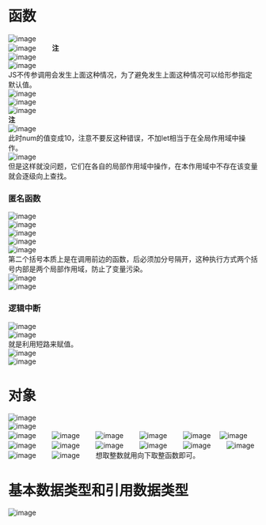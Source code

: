 # 函数
![image](https://user-images.githubusercontent.com/96570699/234754125-16030a51-f924-4814-b6e5-6f0d396fd9de.png)  
![image](https://user-images.githubusercontent.com/96570699/234764941-4d3407a2-d7aa-4540-ab5a-a6684dc57eef.png)　　
**注**  
![image](https://user-images.githubusercontent.com/96570699/234766678-8945c6ae-cec6-4eff-84dc-6021451dabfc.png)  
![image](https://user-images.githubusercontent.com/96570699/234766719-3c38d08b-b9d3-4a7b-a811-70a41dd9276c.png)  
JS不传参调用会发生上面这种情况，为了避免发生上面这种情况可以给形参指定默认值。  
![image](https://user-images.githubusercontent.com/96570699/234767421-6c94ec8f-8f95-43ac-a02b-e7160fb44424.png)  
![image](https://user-images.githubusercontent.com/96570699/234769753-16084df5-f1d3-4bc5-a889-f180ad7f3bb8.png)  
![image](https://user-images.githubusercontent.com/96570699/234771673-db12fea0-beb6-4a64-9059-360957ac1780.png)  
**注**  
![image](https://user-images.githubusercontent.com/96570699/234784015-c61c0664-b02e-4449-a212-bbfcea19822f.png)  
此时num的值变成10，注意不要反这种错误，不加let相当于在全局作用域中操作。  
![image](https://user-images.githubusercontent.com/96570699/234784698-35e138d5-0ee4-4137-bb3c-c0c46a87b36e.png)  
但是这样就没问题，它们在各自的局部作用域中操作，在本作用域中不存在该变量就会逐级向上查找。   


### 匿名函数
![image](https://user-images.githubusercontent.com/96570699/234786229-66f16caf-0959-4942-8f69-98f119602776.png)  
![image](https://user-images.githubusercontent.com/96570699/234786611-ae6778ac-7f9b-46c8-a2d7-0a7961ebaad1.png)  
![image](https://user-images.githubusercontent.com/96570699/234787522-e3558e39-c246-4396-82c1-a6982a367d90.png)   
![image](https://user-images.githubusercontent.com/96570699/234788849-e926c06c-cba5-4ca8-894c-2768b6a3ac4b.png)  
![image](https://user-images.githubusercontent.com/96570699/234789748-ca981f2b-d7f4-4842-94c4-74230501a3f0.png)  
第二个括号本质上是在调用前边的函数，后必须加分号隔开，这种执行方式两个括号内部是两个局部作用域，防止了变量污染。    
![image](https://user-images.githubusercontent.com/96570699/234790835-6b0ebd03-e516-4bb0-9c44-eb3cb140b706.png)  
![image](https://user-images.githubusercontent.com/96570699/234791259-f4eeeb9a-185b-4577-9668-61db517a6a01.png)


### 逻辑中断
![image](https://user-images.githubusercontent.com/96570699/234797264-1e5be529-946e-46ba-b225-2b14d0f844b7.png)   
![image](https://user-images.githubusercontent.com/96570699/234797577-a77c2e01-25dd-4c33-a7a4-faa01978a42f.png)     
就是利用短路来赋值。    
![image](https://user-images.githubusercontent.com/96570699/235106102-8f6c2802-7b2f-41d3-9989-723e9c2b9204.png)  
![image](https://user-images.githubusercontent.com/96570699/235108238-895675a4-342e-49a9-a523-7c0765bd9b8f.png)  


# 对象
![image](https://user-images.githubusercontent.com/96570699/235109719-ad2ff15c-6647-41d0-a9ab-81fcffbfb8ba.png)  
![image](https://user-images.githubusercontent.com/96570699/235110277-b39a7701-58a7-42c0-95f4-cf0c0c6adb01.png)  
![image](https://user-images.githubusercontent.com/96570699/235110996-8591e999-faf8-4a21-b38e-98e6f3aa41ea.png)　　
![image](https://user-images.githubusercontent.com/96570699/235111310-3fcc1c86-833d-48b1-8ff0-fd35a6f8ac0e.png)　　
![image](https://user-images.githubusercontent.com/96570699/235112697-604d69ca-810a-4eb5-9c79-7357565828ac.png)　　
![image](https://user-images.githubusercontent.com/96570699/235113471-e7661505-ce7a-45c8-8020-3b4dc1b8ac87.png)　　
![image](https://user-images.githubusercontent.com/96570699/235113947-ae6cebda-0465-421d-84ad-3179e48e17c1.png)　
![image](https://user-images.githubusercontent.com/96570699/235114558-48b28b5a-c9ba-4a7e-ac2f-8b272a601bd8.png)　　
![image](https://user-images.githubusercontent.com/96570699/235114698-263eef2d-1e68-493a-8bf3-6a6c10574e1f.png)　　
![image](https://user-images.githubusercontent.com/96570699/235117164-a73b2e6b-13ed-43d4-95ec-5b7c5699569e.png)　　
![image](https://user-images.githubusercontent.com/96570699/235118294-c4f4a843-58be-4b5f-b978-5b894440cdd5.png)　　
![image](https://user-images.githubusercontent.com/96570699/235120560-3c044be6-1dd4-46d0-8daa-2f9a0344d54e.png)　　
![image](https://user-images.githubusercontent.com/96570699/236091347-ea7b9797-6bba-4168-aec9-3193c3f1765d.png)　　
![image](https://user-images.githubusercontent.com/96570699/236096099-cfbe694b-896f-4787-ba09-9ae75fa20ac8.png)　　
![image](https://user-images.githubusercontent.com/96570699/236096388-11269a9e-5049-4a76-8e11-21318a0f88cc.png)　　
![image](https://user-images.githubusercontent.com/96570699/236097982-7dc14181-877e-4794-95e1-5e046e4f9cc2.png)　　
想取整数就用向下取整函数即可。  


# 基本数据类型和引用数据类型
![image](https://user-images.githubusercontent.com/96570699/236101278-c8c301c1-cf6d-44bd-a507-fd9d620b23d1.png)  














